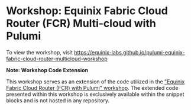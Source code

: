 # Workshop: Equinix Fabric Cloud Router (FCR) Multi-cloud with Pulumi

<!---
Using this template in a new project? See CONTIBUTING.md for help.
--->

To view the workshop, visit <https://equinix-labs.github.io/pulumi-equinix-fabric-cloud-router-multicloud-workshop>

**Note: Workshop Code Extension**

This workshop serves as an extension of the code utilized in the ["Equinix Fabric Cloud Router (FCR) with Pulumi" workshop](https://equinix-labs.github.io/pulumi-equinix-fabric-cloud-router-multicloud-workshop). The extended code presented within this workshop is exclusively available within the snippet blocks and is not hosted in any repository.
